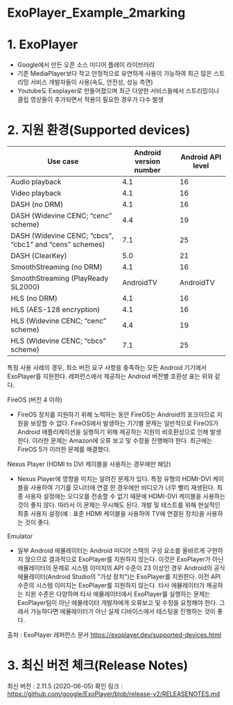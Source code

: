 # ExoPlayer_Example_2marking

# 1. ExoPlayer
- Google에서 만든 오픈 소스 미디어 플레이 라이브러리
- 기존 MediaPlayer보다 작고 안정적으로 유연하게 사용이 가능하여 최근 많은 스트리밍 서비스 개발자들이 사용(속도, 안전성, 성능 측면)
- Youtube도 Exoplayer로 만들어졌으며 최근 다양한 서비스들에서 스트리밍이나 클립 영상들이 추가되면서 적용이 필요한 경우가 다수 발생

# 2. 지원 환경(Supported devices)

|Use case|Android version number|Android API level|
|------|---|---|
|Audio playback|4.1|16|
|Video playback|4.1|16|
|DASH (no DRM)|4.1|16|
|DASH (Widevine CENC; “cenc” scheme)|4.4|19|
|DASH (Widevine CENC; “cbcs”, “cbc1” and “cens” schemes)|7.1|25|
|DASH (ClearKey)|5.0|21|
|SmoothStreaming (no DRM)|4.1|16|
|SmoothStreaming (PlayReady SL2000)|AndroidTV|AndroidTV|
|HLS (no DRM)|4.1|16|
|HLS (AES-128 encryption)|4.1|16|
|HLS (Widevine CENC; “cenc” scheme)|4.4|19|
|HLS (Widevine CENC; “cbcs” scheme)|7.1|25|

특정 사용 사례의 경우, 최소 버전 요구 사항을 충족하는 모든 Android 기기에서 ExoPlayer를 지원한다. 레퍼런스에서 제공하는 Android 버전별 호환성 표는 위와 같다.

FireOS (버전 4 이하)
- FireOS 장치를 지원하기 위해 노력하는 동안 FireOS는 Android의 포크이므로 지원을 보장할 수 없다. FireOS에서 발생하는 기기별 문제는 일반적으로 FireOS가 Android 애플리케이션을 실행하기 위해 제공하는 지원의 비호환성으로 인해 발생한다. 이러한 문제는 Amazon에 오류 보고 및 수정을 진행해야 한다. 최근에는 FireOS 5가 이러한 문제를 해결했다.

Nexus Player (HDMI to DVI 케이블을 사용하는 경우에만 해당)
- Nexus Player에 영향을 미치는 알려진 문제가 있다. 특정 유형의 HDMI-DVI 케이블을 사용하여 기기를 모니터에 연결 한 경우에만 비디오가 너무 빨리 재생된다. 최종 사용자 설정에는 오디오를 전송할 수 없기 때문에 HDMI-DVI 케이블을 사용하는 것이 좋지 않다. 따라서 이 문제는 무시해도 된다. 개발 및 테스트를 위해 현실적인 최종 사용자 설정(예 : 표준 HDMI 케이블을 사용하여 TV에 연결된 장치)을 사용하는 것이 좋다.

Emulator
- 일부 Android 에뮬레이터는 Android 미디어 스택의 구성 요소를 올바르게 구현하지 않으므로 결과적으로 ExoPlayer를 지원하지 않는다. 이것은 ExoPlayer가 아닌 에뮬레이터의 문제로 시스템 이미지의 API 수준이 23 이상인 경우 Android의 공식 에뮬레이터(Android Studio의 "가상 장치")는 ExoPlayer를 지원한다. 이전 API 수준의 시스템 이미지는 ExoPlayer를 지원하지 않는다. 타사 에뮬레이터가 제공하는 지원 수준은 다양하며 타사 에뮬레이터에서 ExoPlayer를 실행하는 문제는 ExoPlayer팀이 아닌 에뮬레이터 개발자에게 오류보고 및 수정을 요청해야 한다. 그래서 가능하다면 에뮬레이터가 아닌 실제 디바이스에서 테스팅을 진행하는 것이 좋다.

출처 : ExoPlayer 레퍼런스 문서 https://exoplayer.dev/supported-devices.html

# 3. 최신 버전 체크(Release Notes)

최신 버전 : 2.11.5 (2020-06-05)
확인 링크 : https://github.com/google/ExoPlayer/blob/release-v2/RELEASENOTES.md
